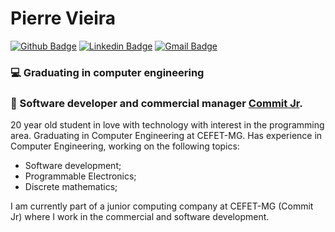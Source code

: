 # Pierre Vieira 
[![Github Badge](https://img.shields.io/badge/-Github-000?style=flat-square&logo=Github&logoColor=white&link=https://github.com/PierreVieira)](https://github.com/PierreVieira)
[![Linkedin Badge](https://img.shields.io/badge/-LinkedIn-blue?style=flat-square&logo=Linkedin&logoColor=white&link=https://www.linkedin.com/in/pierre-vieira/)](https://www.linkedin.com/in/pierre-vieira/)
[![Gmail Badge](https://img.shields.io/badge/-Gmail-c14438?style=flat-square&logo=Gmail&logoColor=white&link=mailto:pierrevieiraggg@gmail.com)](mailto:pierrevieiraggg@gmail.com)

### 💻 Graduating in computer engineering
### 🦜 Software developer and commercial manager [Commit Jr](https://commitjr.com/).

20 year old student in love with technology with interest in the programming area.
Graduating in Computer Engineering at CEFET-MG.
Has experience in Computer Engineering, working on the following topics:
- Software development;
- Programmable Electronics;
- Discrete mathematics;

I am currently part of a junior computing company at CEFET-MG (Commit Jr) where I work in the commercial and software development.

<!--
**PierreVieira/PierreVieira** is a ✨ _special_ ✨ repository because its `README.md` (this file) appears on your GitHub profile.

Here are some ideas to get you started:

- 🔭 I’m currently working on ...
- 🌱 I’m currently learning ...
- 👯 I’m looking to collaborate on ...
- 🤔 I’m looking for help with ...
- 💬 Ask me about ...
- 📫 How to reach me: ...
- 😄 Pronouns: ...
- ⚡ Fun fact: ...
-->
